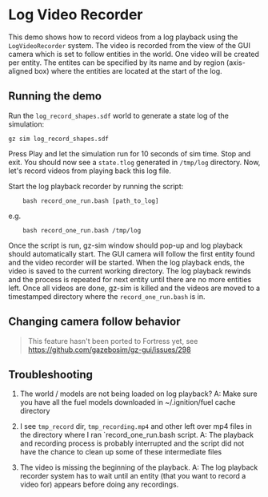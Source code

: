 # Log Video Recorder

This demo shows how to record videos from a log playback using the
`LogVideoRecorder` system. The video is recorded from the view of the GUI camera
which is set to follow entities in the world. One video will be created per
entity. The entites can be specified by its name and by region (axis-aligned
box) where the entities are located at the start of the log.

## Running the demo

Run the `log_record_shapes.sdf` world to generate a state log of the simulation:

    gz sim log_record_shapes.sdf

Press Play and let the simulation run for 10 seconds of sim time. Stop and exit.
You should now see a `state.tlog` generated in `/tmp/log` directory. Now, let's
record videos from playing back this log file.

Start the log playback recorder by running the script:

        bash record_one_run.bash [path_to_log]

e.g.

        bash record_one_run.bash /tmp/log

Once the script is run, gz-sim window should pop-up and log playback
should automatically start. The GUI camera will follow the first entity found
and the video recorder will be started. When the log playback ends, the video
is saved to the current working directory. The log playback rewinds and the
process is repeated for next entity until there are no more entities left. Once
all videos are done, gz-sim is killed and the videos are moved to a
timestamped directory where the `record_one_run.bash` is in.

## Changing camera follow behavior

> This feature hasn't been ported to Fortress yet, see
> https://github.com/gazebosim/gz-gui/issues/298

## Troubleshooting

1. The world / models are not being loaded on log playback?
    A: Make sure you have all the fuel models downloaded in ~/.ignition/fuel cache
directory

1. I see `tmp_record` dir, `tmp_recording.mp4` and other left over mp4 files
in the directory where I ran `record_one_run.bash script.
    A: The playback and recording process is probably interrupted and the
script did not have the chance to clean up some of these intermediate files

1. The video is missing the beginning of the playback.
    A: The log playback recorder system has to wait until an entity (that you want
to record a video for) appears before doing any recordings.
